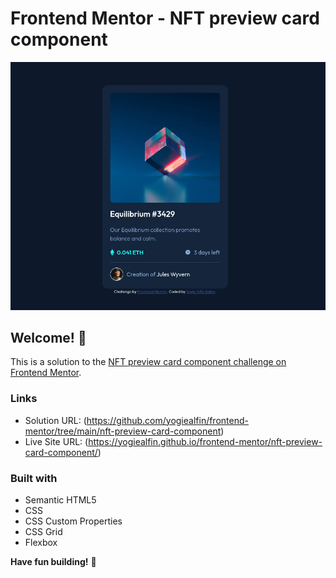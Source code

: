 # Frontend Mentor - NFT preview card component

![Design preview for the NFT preview card component coding challenge](./screenshot.png)

## Welcome! 👋

This is a solution to the [NFT preview card component challenge on Frontend Mentor](https://www.frontendmentor.io/challenges/nft-preview-card-component-SbdUL_w0U).

### Links

- Solution URL: (https://github.com/yogiealfin/frontend-mentor/tree/main/nft-preview-card-component)
- Live Site URL: (https://yogiealfin.github.io/frontend-mentor/nft-preview-card-component/)

### Built with

- Semantic HTML5
- CSS
- CSS Custom Properties
- CSS Grid
- Flexbox

**Have fun building!** 🚀
